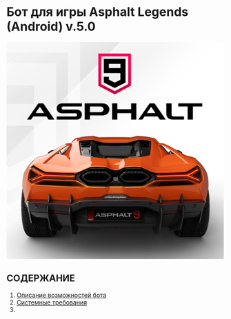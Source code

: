  # __Бот для игры Asphalt Legends (Android) v.5.0__

![Иллюстрация к проекту](https://github.com/autopilotyoutube/bot-asphalt-legends-android/raw/main/files/readme/asphalt_logo.png)

 ## СОДЕРЖАНИЕ
 1. [Описание возможностей бота](https://github.com/AUTOPILOTyoutube/bot-asphalt-legends-android/blob/main/files/rus/01_description.md)
 2. [Системные требования](https://github.com/AUTOPILOTyoutube/bot-asphalt-legends-android/blob/main/files/rus/02_system_requirements.md)
 3.